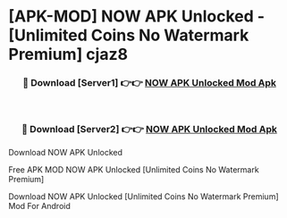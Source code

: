 # [APK-MOD] NOW APK Unlocked - [Unlimited Coins No Watermark Premium] cjaz8



<div align="center">
<h3>🔴 Download [Server1] 👉👉 <a href="https://momento.my/?title=NOW_APK_Unlocked">NOW APK Unlocked Mod Apk</a></h3><br>

<h3>🔴 Download [Server2] 👉👉 <a href="https://momento.my/?title=NOW_APK_Unlocked">NOW APK Unlocked Mod Apk</a></h3>
</div>



Download NOW APK Unlocked 

Free APK MOD NOW APK Unlocked [Unlimited Coins No Watermark Premium]

Download NOW APK Unlocked [Unlimited Coins No Watermark Premium] Mod For Android
